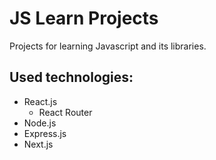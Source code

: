# JS Learn Projects
Projects for learning Javascript and its libraries.

## Used technologies:
- React.js
    - React Router
- Node.js
- Express.js
- Next.js